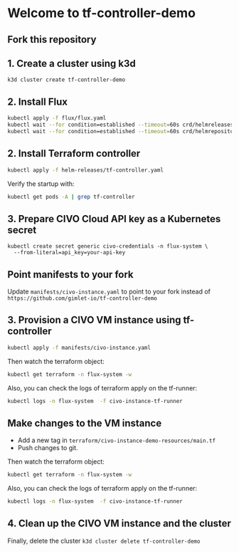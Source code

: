 # Welcome to tf-controller-demo

## Fork this repository

## 1. Create a cluster using k3d

```
k3d cluster create tf-controller-demo
```

## 2. Install Flux

```bash
kubectl apply -f flux/flux.yaml
kubectl wait --for condition=established --timeout=60s crd/helmreleases.helm.toolkit.fluxcd.io
kubectl wait --for condition=established --timeout=60s crd/helmrepositories.source.toolkit.fluxcd.io
```

## 2. Install Terraform controller

```bash
kubectl apply -f helm-releases/tf-controller.yaml
```

Verify the startup with:

```bash
kubectl get pods -A | grep tf-controller
```

## 3. Prepare CIVO Cloud API key as a Kubernetes secret

```
kubectl create secret generic civo-credentials -n flux-system \
  --from-literal=api_key=your-api-key
```

## Point manifests to your fork

Update `manifests/civo-instance.yaml` to point to your fork instead of `https://github.com/gimlet-io/tf-controller-demo`

## 3. Provision a CIVO VM instance using tf-controller

```bash
kubectl apply -f manifests/civo-instance.yaml
```

Then watch the terraform object:

```bash
kubectl get terraform -n flux-system -w
```

Also, you can check the logs of terraform apply on the tf-runner:

```bash
kubectl logs -n flux-system  -f civo-instance-tf-runner
```

## Make changes to the VM instance

- Add a new tag in `terraform/civo-instance-demo-resources/main.tf`
- Push changes to git.

Then watch the terraform object:

```bash
kubectl get terraform -n flux-system -w
```

Also, you can check the logs of terraform apply on the tf-runner:

```bash
kubectl logs -n flux-system  -f civo-instance-tf-runner
```


## 4. Clean up the CIVO VM instance and the cluster

Finally, delete the cluster `k3d cluster delete tf-controller-demo`
